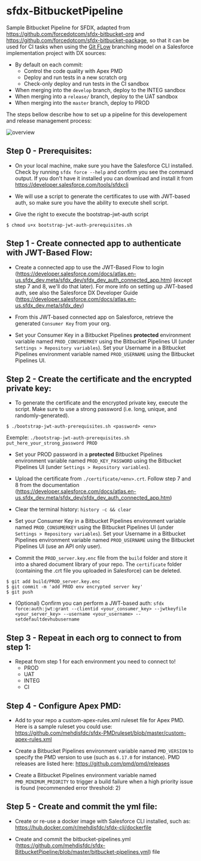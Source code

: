 # sfdx-BitbucketPipeline


Sample Bitbucket Pipeline for SFDX, adapted from https://github.com/forcedotcom/sfdx-bitbucket-org and https://github.com/forcedotcom/sfdx-bitbucket-package, so that it can be used for CI tasks when using the [Git FLow](https://nvie.com/posts/a-successful-git-branching-model/) branching model on a Salesforce implementation project with DX sources:
* By default on each commit:
   * Control the code quality with Apex PMD
   * Deploy and run tests in a new scratch org
   * Check-only deploy and run tests in the CI sandbox
* When merging into the `develop` branch, deploy to the INTEG sandbox
* When merging into a `release/` branch, deploy to the UAT sandbox
* When merging into the `master` branch, deploy to PROD



The steps bellow describe how to set up a pipeline for this developement and release management process:

![overview](https://github.com/mehdisfdc/sfdx-BitbucketPipeline/blob/master/img/overview.png "Overview")

## Step 0 - Prerequisites:

* On your local machine, make sure you have the Salesforce CLI installed. Check by running `sfdx force --help` and confirm you see the command output. If you don't have it installed you can download and install it from https://developer.salesforce.com/tools/sfdxcli

* We will use a script to generate the certificates to use with JWT-based auth, so make sure you have the ability to execute shell script.

* Give the right to execute the bootstrap-jwt-auth script
```
$ chmod u+x bootstrap-jwt-auth-prerequisites.sh
```

## Step 1 - Create connected app to authenticate with JWT-Based Flow:

* Create a connected app to use the JWT-Based Flow to login (https://developer.salesforce.com/docs/atlas.en-us.sfdx_dev.meta/sfdx_dev/sfdx_dev_auth_connected_app.htm) (except step 7 and 8, we'll do that later). For more info on setting up JWT-based auth, see also the Salesforce DX Developer Guide (https://developer.salesforce.com/docs/atlas.en-us.sfdx_dev.meta/sfdx_dev)

* From this JWT-based connected app on Salesforce, retrieve the generated `Consumer Key` from your org.

* Set your Consumer Key in a Bitbucket Pipelines **protected** environment variable named `PROD_CONSUMERKEY` using the Bitbucket Pipelines UI (under `Settings > Repository variables`). Set your Username in a Bitbucket Pipelines environment variable named `PROD_USERNAME` using the Bitbucket Pipelines UI. 

## Step 2 - Create the certificate and the encrypted private key:
* To generate the certificate and the encrypted private key, execute the script. Make sure to use a strong password (i.e. long, unique, and randomly-generated).
```
$ ./bootstrap-jwt-auth-prerequisites.sh <password> <env>
```
Exemple: `./bootstrap-jwt-auth-prerequisites.sh put_here_your_strong_password PROD`

* Set your PROD password in a **protected** Bitbucket Pipelines environment variable named `PROD_KEY_PASSWORD` using the Bitbucket Pipelines UI (under `Settings > Repository variables`).

* Upload the certificate from `./certificate/<env>.crt`. Follow step 7 and 8 from the documentation (https://developer.salesforce.com/docs/atlas.en-us.sfdx_dev.meta/sfdx_dev/sfdx_dev_auth_connected_app.htm)

* Clear the terminal history: `history -c && clear`

* Set your Consumer Key in a Bitbucket Pipelines environment variable named `PROD_CONSUMERKEY` using the Bitbucket Pipelines UI (under `Settings > Repository variables`). Set your Username in a Bitbucket Pipelines environment variable named `PROD_USERNAME` using the Bitbucket Pipelines UI (use an API only user).

* Commit the `PROD_server.key.enc` file from the `build` folder and store it into a shared document library of your repo. The `certificate` folder (containing the .crt file you uploaded in Salesforce) can be deleted.
```
$ git add build/PROD_server.key.enc
$ git commit -m 'add PROD env encrypted server key'
$ git push
```

* (Optional) Confirm you can perform a JWT-based auth: `sfdx force:auth:jwt:grant --clientid <your_consumer_key> --jwtkeyfile <your_server_key> --username <your_username> --setdefaultdevhubusername`

## Step 3 - Repeat in each org to connect to from step 1:
* Repeat from step 1 for each environment you need to connect to!
    * PROD
    * UAT
    * INTEG
    * CI
    
## Step 4 - Configure Apex PMD:
* Add to your repo a custom-apex-rules.xml ruleset file for Apex PMD. Here is a sample ruleset you could use: https://github.com/mehdisfdc/sfdx-PMDruleset/blob/master/custom-apex-rules.xml

* Create a Bitbucket Pipelines environment variable named `PMD_VERSION` to specify the PMD version to use (such as `6.17.0` for instance). PMD releases are listed here: https://github.com/pmd/pmd/releases

* Create a Bitbucket Pipelines environment variable named `PMD_MINIMUM_PRIORITY` to trigger a build failure when a high priority issue is found (recommended error threshold: 2)
    
## Step 5 - Create and commit the yml file:
* Create or re-use a docker image with Salesforce CLI installed, such as:  https://hub.docker.com/r/mehdisfdc/sfdx-cli/dockerfile

* Create and commit the bitbucket-pipelines.yml (https://github.com/mehdisfdc/sfdx-BitbucketPipeline/blob/master/bitbucket-pipelines.yml) file

